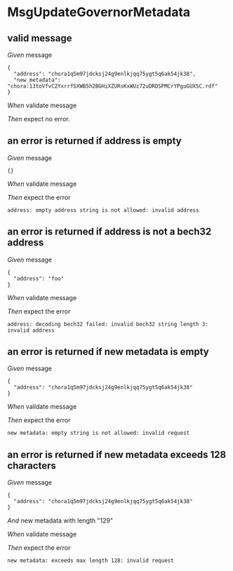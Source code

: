 # MsgUpdateGovernorMetadata

## valid message

_Given_ message

```
{
  "address": "chora1q5m97jdcksj24g9enlkjqq75ygt5q6ak54jk38",
  "new_metadata": "chora:13toVfvC2YxrrfSXWB5h2BGHiXZURsKxWUz72uDRDSPMCrYPguGUXSC.rdf"
}
```

_When_ validate message

_Then_ expect no error.

## an error is returned if address is empty

_Given_ message

```
{}
```

_When_ validate message

_Then_ expect the error

```
address: empty address string is not allowed: invalid address
```

## an error is returned if address is not a bech32 address

_Given_ message

```
{
  "address": "foo"
}
```

_When_ validate message

_Then_ expect the error

```
address: decoding bech32 failed: invalid bech32 string length 3: invalid address
```

## an error is returned if new metadata is empty

_Given_ message

```
{
  "address": "chora1q5m97jdcksj24g9enlkjqq75ygt5q6ak54jk38"
}
```

_When_ validate message

_Then_ expect the error

```
new metadata: empty string is not allowed: invalid request
```

## an error is returned if new metadata exceeds 128 characters

_Given_ message

```
{
  "address": "chora1q5m97jdcksj24g9enlkjqq75ygt5q6ak54jk38"
}
```

_And_ new metadata with length "129"

_When_ validate message

_Then_ expect the error

```
new metadata: exceeds max length 128: invalid request
```
